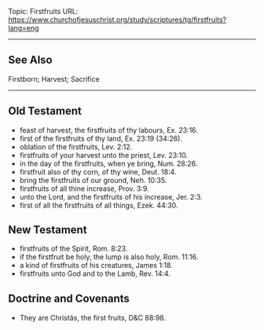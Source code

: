 Topic: Firstfruits
URL: https://www.churchofjesuschrist.org/study/scriptures/tg/firstfruits?lang=eng

---

## See Also

Firstborn; Harvest; Sacrifice

---

## Old Testament

- feast of harvest, the firstfruits of thy labours, Ex. 23:16.
- first of the firstfruits of thy land, Ex. 23:19 (34:26).
- oblation of the firstfruits, Lev. 2:12.
- firstfruits of your harvest unto the priest, Lev. 23:10.
- in the day of the firstfruits, when ye bring, Num. 28:26.
- firstfruit also of thy corn, of thy wine, Deut. 18:4.
- bring the firstfruits of our ground, Neh. 10:35.
- firstfruits of all thine increase, Prov. 3:9.
- unto the Lord, and the firstfruits of his increase, Jer. 2:3.
- first of all the firstfruits of all things, Ezek. 44:30.

## New Testament

- firstfruits of the Spirit, Rom. 8:23.
- if the firstfruit be holy, the lump is also holy, Rom. 11:16.
- a kind of firstfruits of his creatures, James 1:18.
- firstfruits unto God and to the Lamb, Rev. 14:4.

## Doctrine and Covenants

- They are Christâs, the first fruits, D&C 88:98.

